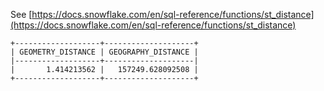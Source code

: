See [https://docs.snowflake.com/en/sql-reference/functions/st_distance](https://docs.snowflake.com/en/sql-reference/functions/st_distance)
```
+-------------------+--------------------+
| GEOMETRY_DISTANCE | GEOGRAPHY_DISTANCE |
|-------------------+--------------------|
|       1.414213562 |   157249.628092508 |
+-------------------+--------------------+
```
